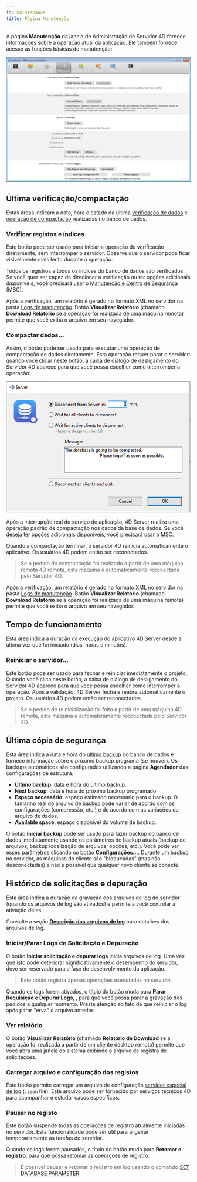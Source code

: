 ```yaml
---
id: maintenance
title: Página Manutenção
---
```



A página **Manutenção** da janela de Administração de Servidor 4D fornece informações sobre a operação atual da aplicação. Ele também fornece acesso às funções básicas de manutenção:

![](../assets/en/Admin/server-maintenance.png)


## Última verificação/compactação

Estas áreas indicam a data, hora e estado da última [verificação de dados](MSC/verify.md) e [operação de compactação](MSC/compact.md) realizadas no banco de dados.

### Verificar registos e índices

Este botão pode ser usado para iniciar a operação de verificação diretamente, sem interromper o servidor. Observe que o servidor pode ficar visivelmente mais lento durante a operação.

Todos os registros e todos os índices do banco de dados são verificados. Se você quer ser capaz de direcionar a verificação ou ter opções adicionais disponíveis, você precisará usar o [Manutenção e Centro de Segurança](MSC/overview.md) (MSC).

Após a verificação, um relatório é gerado no formato XML no servidor na pasta [Logs de manutenção](../Project/architecture.md#logs). Botão **Visualizar Relatório** (chamado **Download Relatório** se a operação foi realizada de uma máquina remota) permite que você exiba o arquivo em seu navegador.

### Compactar dados...

Assim, o botão pode ser usado para executar uma operação de compactação de dados diretamente. Esta operação requer parar o servidor: quando você clicar neste botão, a caixa de diálogo de desligamento do Servidor 4D aparece para que você possa escolher como interromper a operação:

![](../assets/en/Admin/server-shut.png)

Após a interrupção real do serviço de aplicação, 4D Server realiza uma operação padrão de compactação nos dados da base de dados. Se você deseja ter opções adicionais disponíveis, você precisará usar o [MSC](MSC/overview.md).

Quando a compactação terminar, o servidor 4D reinicia automaticamente o aplicativo. Os usuários 4D podem então ser reconectados.

> Se o pedido de compactação foi realizado a partir de uma máquina remota 4D remota, esta máquina é automaticamente reconectada pelo Servidor 4D.

Após a verificação, um relatório é gerado no formato XML no servidor na pasta [Logs de manutenção](../Project/architecture.md#logs). Botão **Visualizar Relatório** (chamado **Download Relatório** se a operação foi realizada de uma máquina remota) permite que você exiba o arquivo em seu navegador.


## Tempo de funcionamento

Esta área indica a duração da execução do aplicativo 4D Server desde a última vez que foi iniciado (dias, horas e minutos).


### Reiniciar o servidor...

Este botão pode ser usado para fechar e reiniciar imediatamente o projeto. Quando você clica neste botão, a caixa de diálogo de desligamento do Servidor 4D aparece para que você possa escolher como interromper a operação. Após a validação, 4D Server fecha e reabre automaticamente o projeto. Os usuários 4D podem então ser reconectados.

> Se o pedido de reinicialização foi feito a partir de uma máquina 4D remota, esta máquina é automaticamente reconectada pelo Servidor 4D.

## Última cópia de segurança

Esta área indica a data e hora do [último backup](MSC/backup.md) do banco de dados e fornece informação sobre o próximo backup programa (se houver). Os backups automáticos são configurados utilizando a página **Agendador** das configurações de estrutura.

- **Último backup**: data e hora do último backup.
- **Next backup**: data e hora do próximo backup programado.
- **Espaço necessário**: espaço estimado necessário para o backup. O tamanho real do arquivo de backup pode variar de acordo com as configurações (compressão, etc.) e de acordo com as variações do arquivo de dados.
- **Available space**: espaço disponível do volume de backup.


O botão **Iniciar backup** pode ser usado para fazer backup do banco de dados imediatamente usando os parâmetros de backup atuais (backup de arquivos, backup localização de arquivos, opções, etc.). Você pode ver esses parâmetros clicando no botão **Configurações...**. Durante um backup no servidor, as máquinas do cliente são "bloqueadas" (mas não desconectadas) e não é possível que qualquer novo cliente se conecte.


## Histórico de solicitações e depuração

Esta área indica a duração da gravação dos arquivos de log do servidor (quando os arquivos de log são ativados) e permite a você controlar a ativação deles.

Consulte a seção [**Descrição dos arquivos de log**](Debugging/debugLogFiles.md) para detalhes dos arquivos de log.

### Iniciar/Parar Logs de Solicitação e Depuração

O botão **Iniciar solicitação e depurar logs** inicia arquivos de log. Uma vez que isto pode deteriorar significativamente o desempenho do servidor, deve ser reservado para a fase de desenvolvimento da aplicação.

> Este botão registra apenas operações executadas no servidor.

Quando os logs forem ativados, o título do botão muda para **Parar Requisição e Depurar Logs**, , para que você possa parar a gravação dos pedidos a qualquer momento. Preste atenção ao fato de que reiniciar o log após parar "erva" o arquivo anterior.

### Ver relatório

O botão **Visualizar Relatório** (chamado **Relatório de Download** se a operação foi realizada a partir de um cliente desktop remoto) permite que você abra uma janela do sistema exibindo o arquivo de registro de solicitações.

### Carregar arquivo e configuração dos registos

Este botão permite carregar um arquivo de configuração [servidor especial de log](Debugging/debugLogFiles.md#using-a-log-configuration-file) (`.json` file). Este arquivo pode ser fornecido por serviços técnicos 4D para acompanhar e estudar casos específicos.


### Pausar no registo

Este botão suspende todas as operações de registro atualmente iniciadas no servidor. Esta funcionalidade pode ser útil para aligeirar temporariamente as tarefas do servidor.

Quando os logs forem pausados, o título do botão muda para **Retomar o registro**, para que possa retomar as operações de registro.

> É possível pausar e retomar o registro em log usando o comando [SET DATABASE PARAMETER](https://doc.4d.com/4dv19/help/command/en/page642.html).
